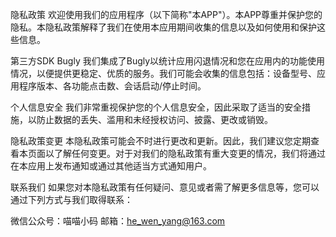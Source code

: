 隐私政策
欢迎使用我们的应用程序（以下简称"本APP"）。本APP尊重并保护您的隐私。本隐私政策解释了我们在使用本应用期间收集的信息以及如何使用和保护这些信息。

第三方SDK
Bugly
我们集成了Bugly以统计应用闪退情况和您在应用内的功能使用情况，以便提供更稳定、优质的服务。我们可能会收集的信息包括：设备型号、应用程序版本、各功能点击数、会话启动/停止时间。

个人信息安全
我们非常重视保护您的个人信息安全，因此采取了适当的安全措施，以防止数据的丢失、滥用和未经授权访问、披露、更改或销毁。

隐私政策变更
本隐私政策可能会不时进行更改和更新。因此，我们建议您定期查看本页面以了解任何变更。对于对我们的隐私政策有重大变更的情况，我们将通过在本应用上发布通知或通过其他适当方式通知用户。

联系我们
如果您对本隐私政策有任何疑问、意见或者需了解更多信息等，您可以通过下列方式与我们取得联系：

微信公众号：喵喵小码
邮箱：he_wen_yang@163.com
